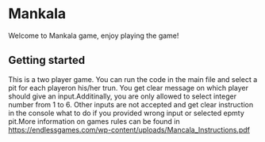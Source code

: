 Mankala
====

Welcome to Mankala game, enjoy playing the game!

Getting started
---------------
This is a two player game. You can run the code in the main file and select a pit for each playeron his/her trun. You get clear message on which player should give an input.Additinally, you are only allowed to select integer number from 1 to 6. Other inputs are not accepted and get clear instruction in the console what to do if you provided wrong input or selected epmty pit.More information on games rules can be found in https://endlessgames.com/wp-content/uploads/Mancala_Instructions.pdf

